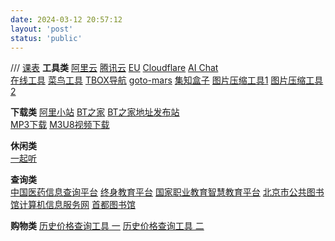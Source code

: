 ```yaml
---
date: 2024-03-12 20:57:12
layout: 'post'
status: 'public'
---
```


/// [课表](https://docs.qq.com/doc/DSXRFRUxPV1l6Wkp6)
 **工具类**
[阿里云](https://account.aliyun.com/login/login.htm?spm=5176.28758167.J_4VYgf18xNlTAyFFbOuOQe.13.2ec72291Z3tnjh&oauth_callback=https%3A%2F%2Fwww.aliyun.com%2Fnotfound%2F)
[腾讯云](https://cloud.tencent.com/login?s_url=https%3A%2F%2Fconsole.cloud.tencent.com%2F)
[EU](https://nic.eu.org/arf/en/)
[Cloudflare](https://dash.cloudflare.com/16fd633247a332a7b728951b209be2b2)
[AI Chat](https://yeyu2048.xyz/gpt.html?random=0.7980647213383392&antijump=0.25731176490130725)      
[在线工具](https://tool.lu/)
[菜鸟工具](https://www.jyshare.com/)
[TBOX导航](https://www.tboxn.com/)
[goto-mars](https://www.goto-mars.com/people/aLYqyNvYvd)
[集知盒子](https://www.jizhihezi.com/)
[图片压缩工具1](https://tinify.cn/)
[图片压缩工具2](https://www.iloveimg.com/zh-cn/compress-image/compress-jpg)

 **下载类**
[阿里小站](https://pan666.net)
[BT之家](https://www.1lou.me/)
[BT之家地址发布站](https://www.1lou.cc/)      
[MP3下载](https://tools.liumingye.cn/music/?page=searchPage#/)
[M3U8视频下载](https://blog.luckly-mjw.cn/tool-show/m3u8-downloader/index.html)

**休闲类**      
[一起听](https://music.alang.run/#/)

 **查询类**                                                                          
[中国医药信息查询平台](https://www.dayi.org.cn/)
[终身教育平台](https://le.ouchn.cn/home)
[国家职业教育智慧教育平台](https://vocational.smartedu.cn/)
[北京市公共图书馆计算机信息服务网](https://www.bplisn.net.cn/search.html?ISBN=7-80657-946-X)
[首都图书馆](https://www.clcn.net.cn/)

**购物类**
[历史价格查询工具 一](http://www.hisprice.cn/)
[历史价格查询工具 二](https://www.gwdang.com/v2/trend)